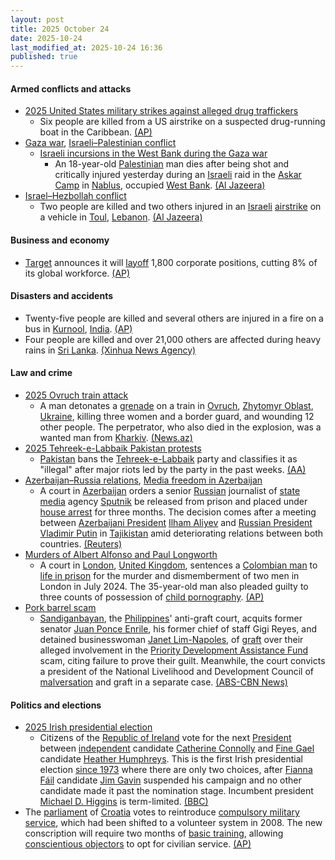 ```yaml
---
layout: post
title: 2025 October 24
date: 2025-10-24
last_modified_at: 2025-10-24 16:36
published: true
---
```



#### Armed conflicts and attacks

* [2025 United States military strikes against alleged drug traffickers](https://en.wikipedia.org/wiki/2025_United_States_military_strikes_against_alleged_drug_traffickers "2025 United States military strikes against alleged drug traffickers")
  * Six people are killed from a US airstrike on a suspected drug-running boat in the Caribbean. [(AP)](https://apnews.com/article/trump-cartels-hegseth-drugs-boat-strikes-6c3316b2852723e26c39dc701bba9d52)
* [Gaza war](https://en.wikipedia.org/wiki/Gaza_war "Gaza war"), [Israeli–Palestinian conflict](https://en.wikipedia.org/wiki/Israeli%E2%80%93Palestinian_conflict "Israeli–Palestinian conflict")
  * [Israeli incursions in the West Bank during the Gaza war](https://en.wikipedia.org/wiki/Israeli_incursions_in_the_West_Bank_during_the_Gaza_war "Israeli incursions in the West Bank during the Gaza war")
    * An 18-year-old [Palestinian](https://en.wikipedia.org/wiki/Palestinians "Palestinians") man dies after being shot and critically injured yesterday during an [Israeli](https://en.wikipedia.org/wiki/Israel "Israel") raid in the [Askar Camp](https://en.wikipedia.org/wiki/Askar_Camp "Askar Camp") in [Nablus](https://en.wikipedia.org/wiki/Nablus "Nablus"), occupied [West Bank](https://en.wikipedia.org/wiki/West_Bank "West Bank"). [(Al Jazeera)](https://www.aljazeera.com/news/2025/10/24/palestinian-child-killed-in-israeli-raid-on-west-bank-as-settlers-rampage)
* [Israel–Hezbollah conflict](https://en.wikipedia.org/wiki/Israel%E2%80%93Hezbollah_conflict_%282023%E2%80%93present%29 "Israel–Hezbollah conflict (2023–present)")
  * Two people are killed and two others injured in an [Israeli](https://en.wikipedia.org/wiki/Israel "Israel") [airstrike](https://en.wikipedia.org/wiki/Airstrike "Airstrike") on a vehicle in [Toul](https://en.wikipedia.org/wiki/Toul%2C_Lebanon "Toul, Lebanon"), [Lebanon](https://en.wikipedia.org/wiki/Lebanon "Lebanon"). [(Al Jazeera)](https://www.aljazeera.com/news/2025/10/24/israeli-strikes-in-southern-lebanon-kill-two-in-latest-truce-violation)

#### Business and economy

* [Target](https://en.wikipedia.org/wiki/Target_Corporation "Target Corporation") announces it will [layoff](https://en.wikipedia.org/wiki/Layoff "Layoff") 1,800 corporate positions, cutting 8% of its global workforce. [(AP)](https://apnews.com/article/target-corporate-layoffs-minneapolis-india-f4d8100fa2bf4af67e4fb4e388cedf50)

#### Disasters and accidents

* Twenty-five people are killed and several others are injured in a fire on a bus in [Kurnool](https://en.wikipedia.org/wiki/Kurnool "Kurnool"), [India](https://en.wikipedia.org/wiki/India "India"). [(AP)](https://apnews.com/article/india-andhra-pradesh-bus-fire-322b1b4779b0ca32ab3614ea04421e6c)
* Four people are killed and over 21,000 others are affected during heavy rains in [Sri Lanka](https://en.wikipedia.org/wiki/Sri_Lanka "Sri Lanka"). [(Xinhua News Agency)](https://english.news.cn/asiapacific/20251024/3de8864542e244f4bc21d57137245437/c.html)

#### Law and crime

* [2025 Ovruch train attack](https://en.wikipedia.org/wiki/2025_Ovruch_train_attack "2025 Ovruch train attack")
  * A man detonates a [grenade](https://en.wikipedia.org/wiki/Grenade "Grenade") on a train in [Ovruch](https://en.wikipedia.org/wiki/Ovruch "Ovruch"), [Zhytomyr Oblast](https://en.wikipedia.org/wiki/Zhytomyr_Oblast "Zhytomyr Oblast"), [Ukraine](https://en.wikipedia.org/wiki/Ukraine "Ukraine"), killing three women and a border guard, and wounding 12 other people. The perpetrator, who also died in the explosion, was a wanted man from [Kharkiv](https://en.wikipedia.org/wiki/Kharkiv "Kharkiv"). [(News.az)](https://news.az/news/grenade-blast-on-ukrainian-train-leves-four-dead-several-injured)
* [2025 Tehreek-e-Labbaik Pakistan protests](https://en.wikipedia.org/wiki/2025_Tehreek-e-Labbaik_Pakistan_protests "2025 Tehreek-e-Labbaik Pakistan protests")
  * [Pakistan](https://en.wikipedia.org/wiki/Pakistan "Pakistan") bans the [Tehreek-e-Labbaik](https://en.wikipedia.org/wiki/Tehreek-e-Labbaik_Pakistan "Tehreek-e-Labbaik Pakistan") party and classifies it as "illegal" after major riots led by the party in the past weeks. [(AA)](https://www.aa.com.tr/en/asia-pacific/pakistan-bans-religipolitical-party-for-alleged-involvement-in-terrorism-violence/3725087)
* [Azerbaijan–Russia relations](https://en.wikipedia.org/wiki/Azerbaijan%E2%80%93Russia_relations "Azerbaijan–Russia relations"), [Media freedom in Azerbaijan](https://en.wikipedia.org/wiki/Media_freedom_in_Azerbaijan "Media freedom in Azerbaijan")
  * A court in [Azerbaijan](https://en.wikipedia.org/wiki/Azerbaijan "Azerbaijan") orders a senior [Russian](https://en.wikipedia.org/wiki/Russia "Russia") journalist of [state media](https://en.wikipedia.org/wiki/Mass_media_in_Russia "Mass media in Russia") agency [Sputnik](https://en.wikipedia.org/wiki/Sputnik_%28news_agency%29 "Sputnik (news agency)") be released from prison and placed under [house arrest](https://en.wikipedia.org/wiki/House_arrest "House arrest") for three months. The decision comes after a meeting between [Azerbaijani President](https://en.wikipedia.org/wiki/Azerbaijani_President "Azerbaijani President") [Ilham Aliyev](https://en.wikipedia.org/wiki/Ilham_Aliyev "Ilham Aliyev") and [Russian President](https://en.wikipedia.org/wiki/Russian_President "Russian President") [Vladimir Putin](https://en.wikipedia.org/wiki/Vladimir_Putin "Vladimir Putin") in [Tajikistan](https://en.wikipedia.org/wiki/Tajikistan "Tajikistan") amid deteriorating relations between both countries. [(Reuters)](https://www.reuters.com/business/media-telecom/azerbaijan-moves-russian-state-journalist-house-arrest-jail-after-freeing-his-2025-10-24/)
* [Murders of Albert Alfonso and Paul Longworth](https://en.wikipedia.org/wiki/Murders_of_Albert_Alfonso_and_Paul_Longworth "Murders of Albert Alfonso and Paul Longworth")
  * A court in [London](https://en.wikipedia.org/wiki/London "London"), [United Kingdom](https://en.wikipedia.org/wiki/United_Kingdom "United Kingdom"), sentences a [Colombian man](https://en.wikipedia.org/wiki/Colombians_in_the_United_Kingdom "Colombians in the United Kingdom") to [life in prison](https://en.wikipedia.org/wiki/Life_imprisonment_in_England_and_Wales "Life imprisonment in England and Wales") for the murder and dismemberment of two men in London in July 2024. The 35-year-old man also pleaded guilty to three counts of possession of [child pornography](https://en.wikipedia.org/wiki/Child_pornography "Child pornography"). [(AP)](https://apnews.com/article/britain-colombia-murder-suitcases-5280a733be68ac91c06a8a546ca82e5f)
* [Pork barrel scam](https://en.wikipedia.org/wiki/Pork_barrel_scam "Pork barrel scam")
  * [Sandiganbayan](https://en.wikipedia.org/wiki/Sandiganbayan "Sandiganbayan"), the [Philippines](https://en.wikipedia.org/wiki/Philippines "Philippines")' anti-graft court, acquits former senator [Juan Ponce Enrile](https://en.wikipedia.org/wiki/Juan_Ponce_Enrile "Juan Ponce Enrile"), his former chief of staff Gigi Reyes, and detained businesswoman [Janet Lim-Napoles](https://en.wikipedia.org/wiki/Janet_Lim-Napoles "Janet Lim-Napoles"), of [graft](https://en.wikipedia.org/wiki/Graft_%28politics%29 "Graft (politics)") over their alleged involvement in the [Priority Development Assistance Fund](https://en.wikipedia.org/wiki/Priority_Development_Assistance_Fund "Priority Development Assistance Fund") scam, citing failure to prove their guilt. Meanwhile, the court convicts a president of the National Livelihood and Development Council of [malversation](https://en.wikipedia.org/wiki/Malversation "Malversation") and graft in a separate case. [(ABS-CBN News)](https://www.abs-cbn.com/news/nation/2025/10/24/enrile-acquitted-of-graft-in-pork-barrel-case-1019)

#### Politics and elections

* [2025 Irish presidential election](https://en.wikipedia.org/wiki/2025_Irish_presidential_election "2025 Irish presidential election")
  * Citizens of the [Republic of Ireland](https://en.wikipedia.org/wiki/Republic_of_Ireland "Republic of Ireland") vote for the next [President](https://en.wikipedia.org/wiki/President_of_Ireland "President of Ireland") between [independent](https://en.wikipedia.org/wiki/Independent_politician "Independent politician") candidate [Catherine Connolly](https://en.wikipedia.org/wiki/Catherine_Connolly "Catherine Connolly") and [Fine Gael](https://en.wikipedia.org/wiki/Fine_Gael "Fine Gael") candidate [Heather Humphreys](https://en.wikipedia.org/wiki/Heather_Humphreys "Heather Humphreys"). This is the first Irish presidential election [since 1973](https://en.wikipedia.org/wiki/1973_Irish_presidential_election "1973 Irish presidential election") where there are only two choices, after [Fianna Fáil](https://en.wikipedia.org/wiki/Fianna_F%C3%A1il "Fianna Fáil") candidate [Jim Gavin](https://en.wikipedia.org/wiki/Jim_Gavin "Jim Gavin") suspended his campaign and no other candidate made it past the nomination stage. Incumbent president [Michael D. Higgins](https://en.wikipedia.org/wiki/Michael_D._Higgins "Michael D. Higgins") is term-limited. [(BBC)](https://www.bbc.com/news/articles/cx2y04znx4ro)
* The [parliament](https://en.wikipedia.org/wiki/Croatian_Parliament "Croatian Parliament") of [Croatia](https://en.wikipedia.org/wiki/Croatia "Croatia") votes to reintroduce [compulsory military service](https://en.wikipedia.org/wiki/Conscription "Conscription"), which had been shifted to a volunteer system in 2008. The new conscription will require two months of [basic training](https://en.wikipedia.org/wiki/Basic_training "Basic training"), allowing [conscientious objectors](https://en.wikipedia.org/wiki/Conscientious_objector "Conscientious objector") to opt for civilian service. [(AP)](https://apnews.com/article/croatia-compulsory-military-service-ukraine-32c84a8c4afc8790bee82644d8366e46)
